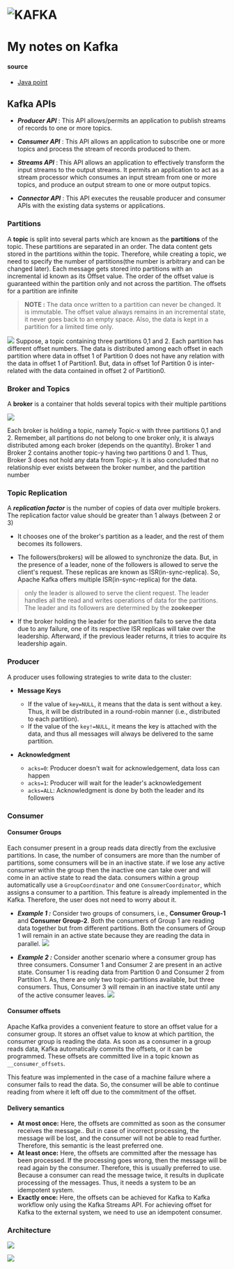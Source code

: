 # ![KAFKA](https://kafka.apache.org/logos/kafka_logo--simple.png)

# My notes on Kafka

#### source

* [Java point](https://www.javatpoint.com/kafka-topics)

## Kafka APIs

* _**Producer API**_ :
  This API allows/permits an application to publish streams of records to one or more topics.

* _**Consumer API**_ : This API allows an application to subscribe one or more topics and process the stream of records
  produced to them.

* _**Streams API**_ : This API allows an application to effectively transform the input streams to the output streams.
  It permits an application to act as a stream processor which consumes an input stream from one or more topics, and
  produce an output stream to one or more output topics.

* _**Connector API**_ : This API executes the reusable producer and consumer APIs with the existing data systems or
  applications.

### Partitions

A **topic** is split into several parts which are known as the **partitions** of the topic. These partitions are
separated in an order. The data content gets stored in the partitions within the topic. Therefore, while creating a
topic, we need to specify the number of partitions(the number is arbitrary and can be changed later). Each message gets
stored into partitions with an incremental id known as its Offset value. The order of the offset value is guaranteed
within the partition only and not across the partition. The offsets for a partition are infinite

> **NOTE :** The data once written to a partition can never be changed. It is immutable. The offset value always remains in an incremental state, it never goes back to an empty space. Also, the data is kept in a partition for a limited time only.

![](https://static.javatpoint.com/tutorial/kafka/images/kafka-topics.png)
Suppose, a topic containing three partitions 0,1 and 2. Each partition has different offset numbers. The data is
distributed among each offset in each partition where data in offset 1 of Partition 0 does not have any relation with
the data in offset 1 of Partition1. But, data in offset 1of Partition 0 is inter-related with the data contained in
offset 2 of Partition0.

### Broker and Topics

A **broker** is a container that holds several topics with their multiple partitions

![](https://static.javatpoint.com/tutorial/kafka/images/kafka-topics-2.png)

Each broker is holding a topic, namely Topic-x with three partitions 0,1 and 2. Remember, all partitions do not belong
to one broker only, it is always distributed among each broker (depends on the quantity). Broker 1 and Broker 2 contains
another topic-y having two partitions 0 and 1. Thus, Broker 3 does not hold any data from Topic-y. It is also concluded
that no relationship ever exists between the broker number, and the partition number

### Topic Replication

A _**replication factor**_ is the number of copies of data over multiple brokers. The replication factor value should be
greater than 1 always (between 2 or 3)

* It chooses one of the broker's partition as a leader, and the rest of them becomes its followers.

* The followers(brokers) will be allowed to synchronize the data. But, in the presence of a leader, none of the
  followers is allowed to serve the client's request. These replicas are known as ISR(in-sync-replica). So, Apache Kafka
  offers multiple ISR(in-sync-replica) for the data.

> only the leader is allowed to serve the client request. The leader handles all the read and writes operations of data for the partitions. The leader and its followers are determined by the **zookeeper**

* If the broker holding the leader for the partition fails to serve the data due to any failure, one of its respective
  ISR replicas will take over the leadership. Afterward, if the previous leader returns, it tries to acquire its
  leadership again.

### Producer

A producer uses following strategies to write data to the cluster:

* **Message Keys**
    * If the value of `key=NULL`, it means that the data is sent without a key. Thus, it will be distributed in a
      round-robin manner (i.e., distributed to each partition).
    * If the value of the `key!=NULL`, it means the key is attached with the data, and thus all messages will always be
      delivered to the same partition.

* **Acknowledgment**
    * `acks=0`: Producer doesn't wait for acknowledgement, data loss can happen
    * `acks=1`: Producer will wait for the leader's acknowledgement
    * `acks=ALL`: Acknowledgment is done by both the leader and its followers

### Consumer

#### Consumer Groups

Each consumer present in a group reads data directly from the exclusive partitions. In case, the number of consumers are
more than the number of partitions, some consumers will be in an inactive state. if we lose any active consumer within
the group then the inactive one can take over and will come in an active state to read the data. consumers within a
group automatically use a `GroupCoordinator` and one `ConsumerCoordinator`, which assigns a consumer to a partition.
This feature is already implemented in the Kafka. Therefore, the user does not need to worry about it.

* **_Example 1 :_** Consider two groups of consumers, i.e., **Consumer Group-1** and **Consumer Group-2**. Both the
  consumers of Group 1 are reading data together but from different partitions. Both the consumers of Group 1 will
  remain in an active state because they are reading the data in parallel.
  ![](https://static.javatpoint.com/tutorial/kafka/images/apache-kafka-consumer-and-consumer-groups2.png)

* **_Example 2 :_**
  Consider another scenario where a consumer group has three consumers. Consumer 1 and Consumer 2 are present in an
  active state. Consumer 1 is reading data from Partition 0 and Consumer 2 from Partition 1. As, there are only two
  topic-partitions available, but three consumers. Thus, Consumer 3 will remain in an inactive state until any of the
  active consumer leaves.
  ![](https://static.javatpoint.com/tutorial/kafka/images/apache-kafka-consumer-and-consumer-groups3.png)

#### Consumer offsets

Apache Kafka provides a convenient feature to store an offset value for a consumer group. It stores an offset value to
know at which partition, the consumer group is reading the data. As soon as a consumer in a group reads data, Kafka
automatically commits the offsets, or it can be programmed. These offsets are committed live in a topic known
as `__consumer_offsets`.

This feature was implemented in the case of a machine failure where a consumer fails to read the data. So, the consumer
will be able to continue reading from where it left off due to the commitment of the offset.

#### Delivery semantics

* **At most once:** Here, the offsets are committed as soon as the consumer receives the message.. But in case of
  incorrect processing, the message will be lost, and the consumer will not be able to read further. Therefore, this
  semantic is the least preferred one.
* **At least once:** Here, the offsets are committed after the message has been processed. If the processing goes wrong,
  then the message will be read again by the consumer. Therefore, this is usually preferred to use. Because a consumer
  can read the message twice, it results in duplicate processing of the messages. Thus, it needs a system to be an
  idempotent system.
* **Exactly once:** Here, the offsets can be achieved for Kafka to Kafka workflow only using the Kafka Streams API. For
  achieving offset for Kafka to the external system, we need to use an idempotent consumer.

### Architecture

![](https://cdn.shortpixel.ai/client/q_glossy,ret_img,w_700,h_540/https://24b4dt1v60e526bo2p349l4c-wpengine.netdna-ssl.com/wp-content/uploads/2020/05/image1.png)

![](https://static.javatpoint.com/tutorial/kafka/images/apache-kafka-architecture3.png)
